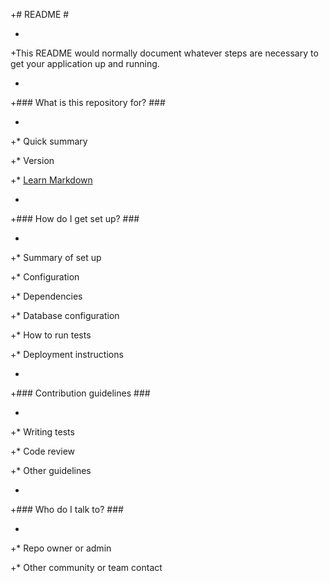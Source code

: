 +# README #

+

+This README would normally document whatever steps are necessary to get your application up and running.

+

+### What is this repository for? ###

+

+* Quick summary

+* Version

+* [Learn Markdown](https://bitbucket.org/tutorials/markdowndemo)

+

+### How do I get set up? ###

+

+* Summary of set up

+* Configuration

+* Dependencies

+* Database configuration

+* How to run tests

+* Deployment instructions

+

+### Contribution guidelines ###

+

+* Writing tests

+* Code review

+* Other guidelines

+

+### Who do I talk to? ###

+

+* Repo owner or admin

+* Other community or team contact
